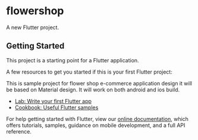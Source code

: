 # flowershop

A new Flutter project.

## Getting Started

This project is a starting point for a Flutter application.

A few resources to get you started if this is your first Flutter project:

This is sample project for flower shop e-commerce application design it will be based on Material design. It will work on both android and ios build.

- [Lab: Write your first Flutter app](https://flutter.dev/docs/get-started/codelab)
- [Cookbook: Useful Flutter samples](https://flutter.dev/docs/cookbook)

For help getting started with Flutter, view our
[online documentation](https://flutter.dev/docs), which offers tutorials,
samples, guidance on mobile development, and a full API reference.
